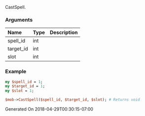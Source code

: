 CastSpell.
### Arguments
**Name**|**Type**|**Description**
:---|:---|:---
spell_id|int|
target_id|int|
slot|int|

### Example

```perl
my $spell_id = 1;
my $target_id = 1;
my $slot = 1;

$mob->CastSpell($spell_id, $target_id, $slot); # Returns void
```


Generated On 2018-04-29T00:30:15-07:00